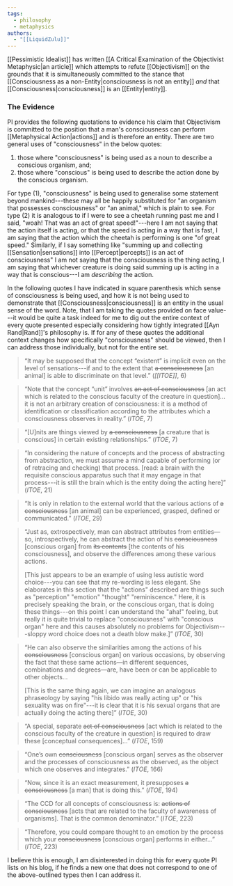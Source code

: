 ```yaml
---
tags:
  - philosophy
  - metaphysics
authors:
  - "[[LiquidZulu]]"
---
```

[[Pessimistic Idealist]] has written [[A Critical Examination of the Objectivist Metaphysic|an article]] which attempts to refute [[Objectivism]] on the grounds that it is simultaneously committed to the stance that [[Consciousness as a non-Entity|consciousness is not an entity]] *and* that [[Consciousness|consciousness]] is an [[Entity|entity]].

### The Evidence
PI provides the following quotations to evidence his claim that Objectivism is committed to the position that a man's consciousness can perform [[Metaphysical Action|actions]] and is therefore an entity. There are two general uses of "consciousness" in the below quotes:
1. those where "consciousness" is being used as a noun to describe a conscious organism, and;
2. those where "conscious" is being used to describe the action done by the conscious organism.

For type (1), "consciousness" is being used to generalise some statement beyond mankind---these may all be happily substituted for "an organism that possesses consciousness" or "an animal," which is plain to see. For type (2) it is analogous to if I were to see a cheetah running past me and I said, "woah! That was an act of great speed!"---here I am not saying that the action itself is acting, or that the speed is acting in a way that is fast, I am saying that the action which the cheetah is performing is one "of great speed." Similarly, if I say something like "summing up and collecting [[Sensation|sensations]] into [[Percept|percepts]] is an act of consciousness" I am not saying that the consciousness is the thing acting, I am saying that whichever creature is doing said summing up is acting in a way that is conscious---I am *describing* the action.

In the following quotes I have indicated in square parenthesis which sense of consciousness is being used, and how it is not being used to demonstrate that [[Consciousness|consciousness]] is an entity in the usual sense of the word. Note, that I am taking the quotes provided on face value---it would be quite a task indeed for me to dig out the entire context of every quote presented especially considering how tightly integrated [[Ayn Rand|Rand]]'s philosophy is. If for any of these quotes the additional context changes how specifically "consciousness" should be viewed, then I can address those individually, but not for the entire set.

>“It may be supposed that the concept “existent” is implicit even on the level of sensations---if and to the extent that ~~a consciousness~~ \[an animal] is able to discriminate on that level.” (*[[ITOE]]*, 6)

>“Note that the concept “unit” involves ~~an act of consciousness~~ \[an act which is related to the conscious faculty of the creature in question]…it is not an arbitrary creation of consciousness: it is a method of identification or classification according to the attributes which a consciousness observes in reality.” (_ITOE_, 7)

>“\[U]nits are things viewed by ~~a consciousness~~ \[a creature that is conscious] in certain existing relationships.” (_ITOE_, 7)

>“In considering the nature of concepts and the process of abstracting from abstraction, we must assume a mind capable of performing (or of retracing and checking) that process. \[read: a brain with the requisite conscious apparatus such that it may engage in that process---it is still the brain which is the entity doing the acting here]” (_ITOE_, 21)

>“It is only in relation to the external world that the various actions of ~~a consciousness~~ \[an animal] can be experienced, grasped, defined or communicated.” (_ITOE_, 29)

> “Just as, extrospectively, man can abstract attributes from entities—so, introspectively, he can abstract the action of his ~~consciousness~~ \[conscious organ] from ~~its contents~~ \[the contents of his consciousness], and observe the differences among these various actions. 
> 
> \[This just appears to be an example of using less autistic word choice---you can see that my re-wording is less elegant. She elaborates in this section that the "actions" described are things such as "perception" "emotion" "thought" "reminiscence." Here, it is precisely speaking the brain, or the conscious organ, that is doing these things---on this point I can understand the "aha!" feeling, but really it is quite trivial to replace "consciousness" with "conscious organ" here and this causes absolutely no problems for Objectivism---sloppy word choice does not a death blow make.]” (_ITOE_, 30)

>“He can also observe the similarities among the actions of his ~~consciousness~~ \[conscious organ] on various occasions, by observing the fact that these same actions—in different sequences, combinations and degrees—are, have been or can be applicable to other objects…
>
>\[This is the same thing again, we can imagine an analogous phraseology by saying "his libido was really acting up" or "his sexuality was on fire"---it is clear that it is his sexual organs that are actually doing the acting there]” (_ITOE_, 30)

>“A special, separate ~~act of consciousness~~ \[act which is related to the conscious faculty of the creature in question] is required to draw these \[conceptual consequences]…” (_ITOE_, 159)

>“One’s own ~~consciousness~~ \[conscious organ] serves as the observer and the processes of consciousness as the observed, as the object which one observes and integrates.” (_ITOE_, 166)

>“Now, since it is an exact measurement, it presupposes ~~a consciousness~~ \[a man] that is doing this.” (_ITOE_, 194)

>“The CCD for all concepts of consciousness is: ~~actions of consciousness~~ \[acts that are related to the faculty of awareness of organisms]. That is the common denominator.” (_ITOE_, 223)

>“Therefore, you could compare thought to an emotion by the process which your ~~consciousness~~ \[conscious organ] performs in either…” (_ITOE_, 223)

I believe this is enough, I am disinterested in doing this for every quote PI lists on his blog, if he finds a new one that does not correspond to one of the above-outlined types then I can address it.